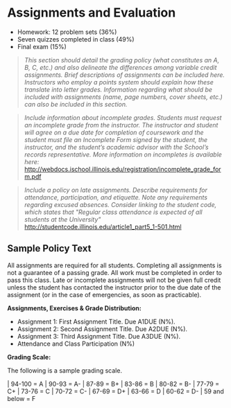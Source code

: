 # Assignments and Evaluation


- Homework: 12 problem sets (36%)
- Seven quizzes completed in class (49%)
- Final exam (15%)




> *This section should detail the grading policy (what constitutes an
> A, B, C, etc.) and also delineate the differences among variable
> credit assignments. Brief descriptions of assignments can be
> included here. Instructors who employ a points system should explain
> how these translate into letter grades. Information regarding what
> should be included with assignments (name, page numbers, cover
> sheets, etc.)  can also be included in this section.*

> *Include information about incomplete grades. Students must
> request an incomplete grade from the instructor. The instructor and
> student will agree on a due date for completion of coursework and
> the student must file an Incomplete Form signed by the student, the
> instructor, and the student’s academic advisor with the School’s
> records representative. More information on incompletes is available
> here:*
> <http://webdocs.ischool.illinois.edu/registration/incomplete_grade_form.pdf>

> *Include a policy on late assignments. Describe requirements for
> attendance, participation, and etiquette. Note any requirements
> regarding excused absences. Consider linking to the student code,
> which states that "Regular class attendance is expected of all
> students at the University"*
> <http://studentcode.illinois.edu/article1_part5_1-501.html>

## Sample Policy Text

All assignments are required for all students. Completing
all assignments is not a guarantee of a passing grade.  All work must
be completed in order to pass this class. Late or incomplete
assignments will not be given full credit unless the student has
contacted the instructor prior to the due date of the assignment (or
in the case of emergencies, as soon as practicable).

**Assignments, Exercises & Grade Distribution:**

- Assignment 1: First Assignment Title. Due A1DUE (N%).
- Assignment 2: Second Assignment Title. Due A2DUE (N%).
- Assignment 3: Third Assignment Title. Due A3DUE (N%).
- Attendance and Class Participation (N%) 

**Grading Scale:**

The following is a sample grading scale.

| 94-100 = A
| 90-93 = A-
| 87-89 = B+
| 83-86 = B
| 80-82 = B-
| 77-79 = C+
| 73-76 = C
| 70-72 = C-
| 67-69 = D+
| 63-66 = D
| 60-62 = D-
| 59 and below = F
